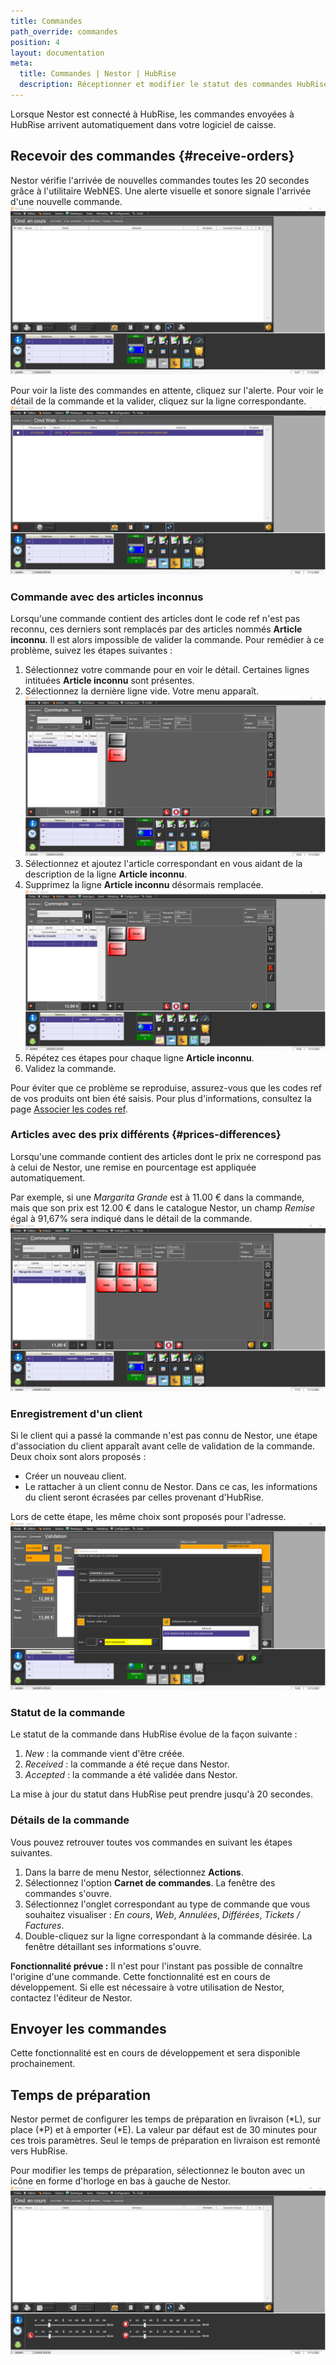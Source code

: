 ```yaml
---
title: Commandes
path_override: commandes
position: 4
layout: documentation
meta:
  title: Commandes | Nestor | HubRise
  description: Réceptionner et modifier le statut des commandes HubRise reçues dans Nestor. Connectez vos applications à HubRise avec facilité et synchronisez vos données.
---
```


Lorsque Nestor est connecté à HubRise, les commandes envoyées à HubRise arrivent automatiquement dans votre logiciel de caisse.

## Recevoir des commandes {#receive-orders}

Nestor vérifie l'arrivée de nouvelles commandes toutes les 20 secondes grâce à l'utilitaire WebNES. Une alerte visuelle et sonore signale l'arrivée d'une nouvelle commande.
![Commandes - Alerte commande web](./images/012-nestor-order-alert.png)

Pour voir la liste des commandes en attente, cliquez sur l'alerte. Pour voir le détail de la commande et la valider, cliquez sur la ligne correspondante.
![Commandes - Commandes web](./images/013-nestor-web-orders.png)

### Commande avec des articles inconnus

Lorsqu'une commande contient des articles dont le code ref n'est pas reconnu, ces derniers sont remplacés par des articles nommés **Article inconnu**. Il est alors impossible de valider la commande. Pour remédier à ce problème, suivez les étapes suivantes :

1. Sélectionnez votre commande pour en voir le détail. Certaines lignes intituées **Article inconnu** sont présentes.
1. Sélectionnez la dernière ligne vide. Votre menu apparaît.
   ![Commandes - Article inconnu](./images/014-nestor-order-unknown-item.png)
1. Sélectionnez et ajoutez l'article correspondant en vous aidant de la description de la ligne **Article inconnu**.
1. Supprimez la ligne **Article inconnu** désormais remplacée.
   ![Commandes - Commande sans article inconnu](./images/015-nestor-order-valid.png)
1. Répétez ces étapes pour chaque ligne **Article inconnu**.
1. Validez la commande.

Pour éviter que ce problème se reproduise, assurez-vous que les codes ref de vos produits ont bien été saisis. Pour plus d'informations, consultez la page [Associer les codes ref](/apps/nestor/map-ref-codes).

### Articles avec des prix différents {#prices-differences}

Lorsqu'une commande contient des articles dont le prix ne correspond pas à celui de Nestor, une remise en pourcentage est appliquée automatiquement.

Par exemple, si une _Margarita Grande_ est à 11.00 € dans la commande, mais que son prix est 12.00 € dans le catalogue Nestor, un champ _Remise_ égal à 91,67% sera indiqué dans le détail de la commande.
![Commandes - Article avec remise](./images/018-nestor-discount.png)

### Enregistrement d'un client

Si le client qui a passé la commande n'est pas connu de Nestor, une étape d'association du client apparaît avant celle de validation de la commande. Deux choix sont alors proposés :

- Créer un nouveau client.
- Le rattacher à un client connu de Nestor. Dans ce cas, les informations du client seront écrasées par celles provenant d'HubRise.

Lors de cette étape, les même choix sont proposés pour l'adresse.
![Commandes - Associer client et adresse](./images/016-nestor-link-customer-address.png)

### Statut de la commande

Le statut de la commande dans HubRise évolue de la façon suivante :

1. _New_ : la commande vient d'être créée.
1. _Received_ : la commande a été reçue dans Nestor.
1. _Accepted_ : la commande a été validée dans Nestor.

La mise à jour du statut dans HubRise peut prendre jusqu'à 20 secondes.

### Détails de la commande

Vous pouvez retrouver toutes vos commandes en suivant les étapes suivantes.

1. Dans la barre de menu Nestor, sélectionnez **Actions**.
1. Sélectionnez l'option **Carnet de commandes**. La fenêtre des commandes s'ouvre.
1. Sélectionnez l'onglet correspondant au type de commande que vous souhaitez visualiser : _En cours_, _Web_, _Annulées_, _Différées_, _Tickets / Factures_.
1. Double-cliquez sur la ligne correspondant à la commande désirée. La fenêtre détaillant ses informations s'ouvre.

**Fonctionnalité prévue :** Il n'est pour l'instant pas possible de connaître l'origine d'une commande. Cette fonctionnalité est en cours de développement. Si elle est nécessaire à votre utilisation de Nestor, contactez l'éditeur de Nestor.

## Envoyer les commandes

Cette fonctionnalité est en cours de développement et sera disponible prochainement.

## Temps de préparation

Nestor permet de configurer les temps de préparation en livraison (*L), sur place (*P) et à emporter (\*E). La valeur par défaut est de 30 minutes pour ces trois paramètres. Seul le temps de préparation en livraison est remonté vers HubRise.

Pour modifier les temps de préparation, sélectionnez le bouton avec un icône en forme d'horloge en bas à gauche de Nestor.
![Commandes - Configurer temps de préparation](./images/017-nestor-time-configuration.png)
